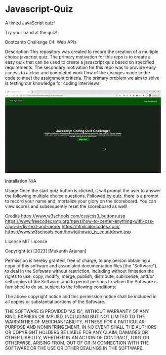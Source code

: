 # Javascript-Quiz
A timed JavaScript quiz!

Try your hand at the quiz!

Bootcamp Challenge 04: Web APIs

Description
This repository was created to record the creation of a multiple choice javacript quiz. The primary motivation for this repo is to create a easy quix that can be used to create a javascript quiz based on specified requirements. The secondary motivation for this repo was to provide easy access to a clear and completed work flow of the changes made to the code to meet the assignment critieria. The primary problem we aim to solve is testing our knowledge for coding interviews!

![demo](/assets/demo.gif)


Installation
N/A

Usage
Once the start quiz button is clicked, it will prompt the user to answer the following multiple choice questions. Followed by quiz, there is a prompt to record your name and imortalize your glory on the scoreboard. You can view scores and subsequently reset the scoreboard as well!

Credits
https://www.w3schools.com/css/css3_buttons.asp
https://www.freecodecamp.org/news/how-to-center-anything-with-css-align-a-div-text-and-more/
https://htmlcolorcodes.com/
https://www.w3schools.com/howto/howto_js_countdown.asp


License
MIT License

Copyright (c) [2023] [Mukunth Arjunan]

Permission is hereby granted, free of charge, to any person obtaining a copy of this software and associated documentation files (the "Software"), to deal in the Software without restriction, including without limitation the rights to use, copy, modify, merge, publish, distribute, sublicense, and/or sell copies of the Software, and to permit persons to whom the Software is furnished to do so, subject to the following conditions:

The above copyright notice and this permission notice shall be included in all copies or substantial portions of the Software.

THE SOFTWARE IS PROVIDED "AS IS", WITHOUT WARRANTY OF ANY KIND, EXPRESS OR IMPLIED, INCLUDING BUT NOT LIMITED TO THE WARRANTIES OF MERCHANTABILITY, FITNESS FOR A PARTICULAR PURPOSE AND NONINFRINGEMENT. IN NO EVENT SHALL THE AUTHORS OR COPYRIGHT HOLDERS BE LIABLE FOR ANY CLAIM, DAMAGES OR OTHER LIABILITY, WHETHER IN AN ACTION OF CONTRACT, TORT OR OTHERWISE, ARISING FROM, OUT OF OR IN CONNECTION WITH THE SOFTWARE OR THE USE OR OTHER DEALINGS IN THE SOFTWARE.